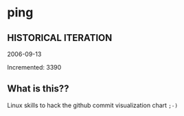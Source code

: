 # ping

## HISTORICAL ITERATION
2006-09-13

Incremented: 3390

## What is this?? 
Linux skills to hack the github commit visualization chart `;-)`
